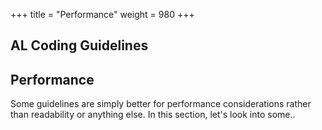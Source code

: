 +++
title = "Performance"
weight = 980
+++
## AL Coding Guidelines

## **Performance**

Some guidelines are simply better for performance considerations rather than readability or anything else.  In this section, let's look into some..